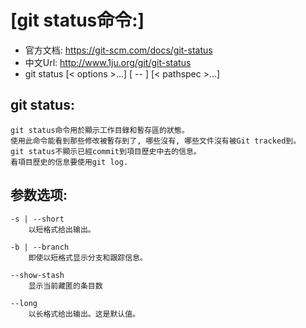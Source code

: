 # [git status命令:]
+ 官方文档: https://git-scm.com/docs/git-status
+ 中文Url: http://www.1ju.org/git/git-status
+ git status [< options >…​] [ -- ] [< pathspec >…​]

## git status:
    git status命令用於顯示工作目錄和暫存區的狀態。
    使用此命令能看到那些修改被暫存到了, 哪些沒有, 哪些文件沒有被Git tracked到。
    git status不顯示已經commit到項目歷史中去的信息。
    看項目歷史的信息要使用git log.

## 参数选项:
    -s | --short
        以短格式给出输出。

    -b | --branch
        即使以短格式显示分支和跟踪信息。

    --show-stash
        显示当前藏匿的条目数

    --long
        以长格式给出输出。这是默认值。
